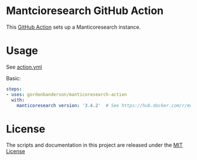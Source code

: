 # Mantcioresearch GitHub Action

This [GitHub Action](https://github.com/features/actions) sets up a Manticoresearch instance.

# Usage

See [action.yml](action.yml)

Basic:
```yaml
steps:
- uses: gordonbanderson/manticoresearch-action
  with:
    manticoresearch version: '3.4.2'  # See https://hub.docker.com/r/manticoresearch/manticore/tags for available versions
```

# License

The scripts and documentation in this project are released under the [MIT License](LICENSE)

